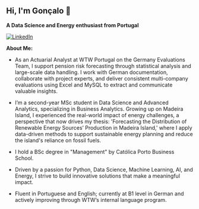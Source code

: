 ## Hi, I'm Gonçalo 👋

**A Data Science and Energy enthusiast from Portugal**

<a href="https://www.linkedin.com/in/gon%C3%A7alo-ferreira-178083243/" target="_blank">
  <img src="https://img.shields.io/badge/LinkedIn-0077B5?style=for-the-badge&logo=linkedin&logoColor=white" alt="LinkedIn">
</a>

**About Me:**

- As an Actuarial Analyst at WTW Portugal on the Germany Evaluations Team, I support pension risk forecasting through statistical analysis and large-scale data handling. I work with German documentation, collaborate with project experts, and deliver consistent multi-company evaluations using Excel and MySQL to extract and communicate valuable insights.

- I’m a second-year MSc student in Data Science and Advanced Analytics, specializing in Business Analytics. Growing up on Madeira Island, I experienced the real-world impact of energy challenges, a perspective that now drives my thesis: 'Forecasting the Distribution of Renewable Energy Sources’ Production in Madeira Island,' where I apply data-driven methods to support sustainable energy planning and reduce the island's reliance on fossil fuels.

- I hold a BSc degree in "Management" by Católica Porto Business School.

- Driven by a passion for Python, Data Science, Machine Learning, AI, and Energy, I strive to build innovative solutions that make a meaningful impact.

- Fluent in Portuguese and English; currently at B1 level in German and actively improving through WTW’s internal language program.


<!--
**Gl-ferreira/Gl-ferreira** is a ✨ _special_ ✨ repository because its `README.md` (this file) appears on your GitHub profile.

Here are some ideas to get you started:

- 🔭 I’m currently working on ...
- 🌱 I’m currently learning ...
- 👯 I’m looking to collaborate on ...
- 🤔 I’m looking for help with ...
- 💬 Ask me about ...
- 📫 How to reach me: ...
- 😄 Pronouns: ...
- ⚡ Fun fact: ...
-->
